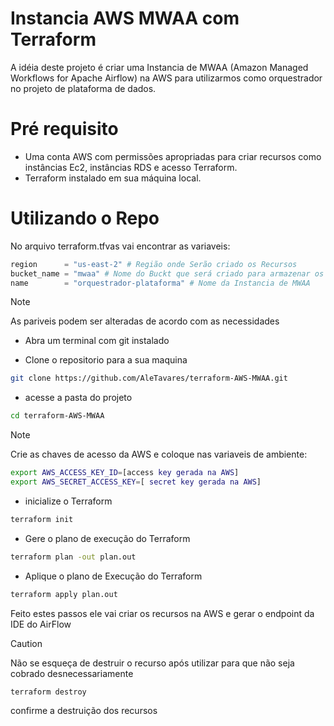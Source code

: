 # Instancia AWS MWAA com Terraform
A idéia deste projeto é criar uma Instancia de MWAA (Amazon Managed Workflows for Apache Airflow) na AWS para utilizarmos como orquestrador no projeto de plataforma de dados.


# Pré requisito
- Uma conta AWS com permissões apropriadas para criar recursos como instâncias Ec2, instâncias RDS e acesso Terraform.
- Terraform instalado em sua máquina local.

# Utilizando o Repo
No arquivo terraform.tfvas vai encontrar as variaveis:
```terraform
region      = "us-east-2" # Região onde Serão criado os Recursos
bucket_name = "mwaa" # Nome do Buckt que será criado para armazenar os Artefatos do MWAA
name        = "orquestrador-plataforma" # Nome da Instancia de MWAA
``` 
> [!NOTE]
> As pariveis podem ser alteradas de acordo com as necessidades

- Abra um terminal com git instalado

- Clone o repositorio para a sua maquina
```bash
git clone https://github.com/AleTavares/terraform-AWS-MWAA.git
```

- acesse a pasta do projeto
```bash
cd terraform-AWS-MWAA
```
> [!NOTE]
>Crie as chaves de acesso da AWS e coloque nas variaveis de ambiente:
> ```bash
> export AWS_ACCESS_KEY_ID=[access key gerada na AWS]
> export AWS_SECRET_ACCESS_KEY=[ secret key gerada na AWS]
> ```

- inicialize o Terraform
```bash
terraform init
```

- Gere o plano de execução do Terraform
``` bash
terraform plan -out plan.out
```

- Aplique o plano de Execução do Terraform
``` bash
terraform apply plan.out
```

Feito estes passos ele vai criar os recursos na AWS e gerar o endpoint da IDE do AirFlow

> [!CAUTION]
>Não se esqueça de destruir o recurso após utilizar para que não seja cobrado desnecessariamente
> ```bash
> terraform destroy
> ```
> confirme a destruição dos recursos